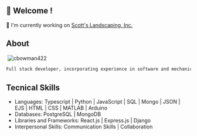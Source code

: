 ## 👋 Welcome !

🌱   I'm currently working on [Scott's Landscaping, Inc.](https://github.com/cbowman422/scottslandscaping)

## About 

<p>&nbsp;<img align="center" src="https://github-readme-stats.vercel.app/api?username=cbowman422&show_icons=true&theme=dark&title_color=bdbdbd&text_color=bdbdbd&locale=en" alt="cbowman422" /></p>

```bash
Full stack developer, incorporating experience in software and mechanical engineering. Creative, highly-motivated, and adaptable professional able to work with stakeholders to create useful and user-friendly applications. Outside of work, I enjoy painting, creating music, and spending time outdoors with my dog. 
```

## Tecnical Skills

- Languages: Typescript | Python | JavaScript | SQL | Mongo | JSON | EJS | HTML | CSS | MATLAB | Arduino
- Databases: PostgreSQL | MongoDB
- Libraries and Frameworks: React.js | Express.js | Django
- Interpersonal Skills: Communication Skills | Collaboration


<!--
**cbowman422/cbowman422** is a ✨ _special_ ✨ repository because its `README.md` (this file) appears on your GitHub profile.

Here are some ideas to get you started:

- 🔭 I’m currently working on ...
- 🌱 I’m currently learning ...
- 👯 I’m looking to collaborate on ...
- 🤔 I’m looking for help with ...
- 💬 Ask me about ...
- 📫 How to reach me: ...
- 😄 Pronouns: ...
- ⚡ Fun fact: ...
-->

